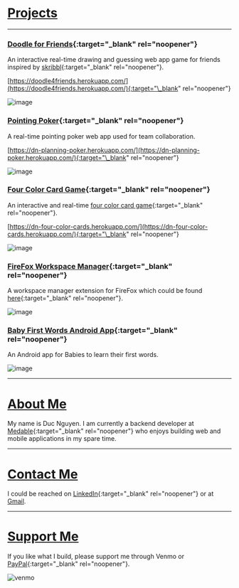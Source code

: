 # [Projects](#projects)

---

### [Doodle for Friends](https://github.com/hongde88/doodle_for_friends){:target="\_blank" rel="noopener"}

An interactive real-time drawing and guessing web app game for friends inspired by [skribbl](https://skribbl.io/){:target="\_blank" rel="noopener"}.

[https://doodle4friends.herokuapp.com/](https://doodle4friends.herokuapp.com/){:target="\_blank" rel="noopener"}

![image](https://user-images.githubusercontent.com/7309086/120910521-9f295680-c64d-11eb-91fa-82ed9a9f4633.png)

### [Pointing Poker](https://github.com/hongde88/pointing-poker){:target="\_blank" rel="noopener"}

A real-time pointing poker web app used for team collaboration.

[https://dn-planning-poker.herokuapp.com/](https://dn-planning-poker.herokuapp.com/){:target="\_blank" rel="noopener"}

![image](https://user-images.githubusercontent.com/7309086/120936208-ac3d5880-c6d4-11eb-9b82-4dbbe7397467.png)

### [Four Color Card Game](https://github.com/hongde88/four-color-cards-game){:target="\_blank" rel="noopener"}

An interactive and real-time [four color card game](https://en.wikipedia.org/wiki/Four_Color_Cards){:target="\_blank" rel="noopener"}.

[https://dn-four-color-cards.herokuapp.com/](https://dn-four-color-cards.herokuapp.com/){:target="\_blank" rel="noopener"}

![image](https://user-images.githubusercontent.com/7309086/120936668-fe7f7900-c6d6-11eb-848e-a7611174dec6.png)

### [FireFox Workspace Manager](https://github.com/hongde88/firefox-workspace-manager){:target="\_blank" rel="noopener"}

A workspace manager extension for FireFox which could be found [here](https://addons.mozilla.org/en-US/firefox/addon/workspace-manager/?utm_source=addons.mozilla.org&utm_medium=referral&utm_content=search){:target="\_blank" rel="noopener"}.

![image](https://raw.githubusercontent.com/hongde88/firefox-workspace-manager/master/screenshots/wsp_icon.png)

### [Baby First Words Android App](https://github.com/hongde88/baby-first-words){:target="\_blank" rel="noopener"}

An Android app for Babies to learn their first words.

![image](https://user-images.githubusercontent.com/7309086/120937174-f96ff900-c6d9-11eb-9f75-f383dc89c29b.png)

---

# [About Me](#about-me)

My name is Duc Nguyen. I am currently a backend developer at [Medable](https://www.medable.com/){:target="\_blank" rel="noopener"} who enjoys building web and mobile applications in my spare time.

---

# [Contact Me](#contact-me)

I could be reached on [LinkedIn](https://www.linkedin.com/in/ducnguyenh){:target="\_blank" rel="noopener"} or at <a href="mailto:hongduc19@gmail.com">Gmail</a>.

---

# [Support Me](#support-me)

If you like what I build, please support me through Venmo or [PayPal](https://www.paypal.com/paypalme/hongde88){:target="\_blank" rel="noopener"}.

![venmo](https://user-images.githubusercontent.com/7309086/120942615-2206eb80-c6f8-11eb-8738-130fdb69e201.jpg)
